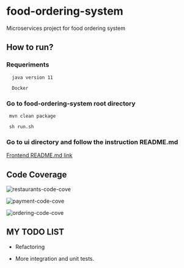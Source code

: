 # food-ordering-system
Microservices project for food ordering system
 
## How to run?
  ### Requeriments
      
      java version 11
      
      Docker
      
  ### Go to food-ordering-system root directory
  
     mvn clean package
     
     sh run.sh
  
  ### Go to ui directory and follow the instruction README.md
  [Frontend README.md link ](https://github.com/hippalus/food-ordering-system/blob/master/ui/README.md) 
     
## Code Coverage
    
   ![restaurants-code-cove](https://user-images.githubusercontent.com/17534654/80926376-a1ace300-8d9f-11ea-9b32-02f3f6e0635a.png)
  
   ![payment-code-cove](https://user-images.githubusercontent.com/17534654/80926405-c1440b80-8d9f-11ea-96cc-6e51a6b9fd9b.png)

   ![ordering-code-cove](https://user-images.githubusercontent.com/17534654/80926416-cbfea080-8d9f-11ea-89ae-2b07a8abe43b.png)



    
     
     
## MY TODO LIST 

  - Refactoring
  
  - More integration and unit tests.
  
  
  
  
    
      

  
